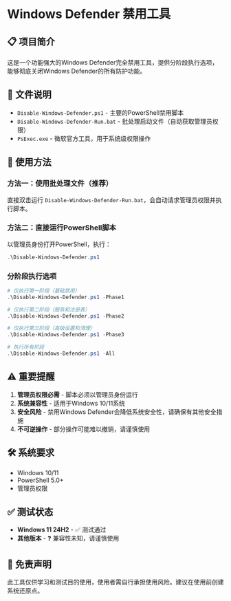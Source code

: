# Windows Defender 禁用工具

## 📋 项目简介

这是一个功能强大的Windows Defender完全禁用工具，提供分阶段执行选项，能够彻底关闭Windows Defender的所有防护功能。

## 📁 文件说明

- `Disable-Windows-Defender.ps1` - 主要的PowerShell禁用脚本
- `Disable-Windows-Defender-Run.bat` - 批处理启动文件（自动获取管理员权限）
- `PsExec.exe` - 微软官方工具，用于系统级权限操作

## 🚀 使用方法

### 方法一：使用批处理文件（推荐）
直接双击运行 `Disable-Windows-Defender-Run.bat`，会自动请求管理员权限并执行脚本。

### 方法二：直接运行PowerShell脚本
以管理员身份打开PowerShell，执行：
```powershell
.\Disable-Windows-Defender.ps1
```

### 分阶段执行选项
```powershell
# 仅执行第一阶段（基础禁用）
.\Disable-Windows-Defender.ps1 -Phase1

# 仅执行第二阶段（服务和注册表）
.\Disable-Windows-Defender.ps1 -Phase2

# 仅执行第三阶段（高级设置和清理）
.\Disable-Windows-Defender.ps1 -Phase3

# 执行所有阶段
.\Disable-Windows-Defender.ps1 -All
```

## ⚠️ 重要提醒

1. **管理员权限必需** - 脚本必须以管理员身份运行
2. **系统兼容性** - 适用于Windows 10/11系统
3. **安全风险** - 禁用Windows Defender会降低系统安全性，请确保有其他安全措施
4. **不可逆操作** - 部分操作可能难以撤销，请谨慎使用

## 🛠️ 系统要求

- Windows 10/11
- PowerShell 5.0+
- 管理员权限

## ✅ 测试状态

- **Windows 11 24H2** - ✅ 测试通过
- **其他版本** - ❓ 兼容性未知，请谨慎使用

## 📄 免责声明

此工具仅供学习和测试目的使用，使用者需自行承担使用风险。建议在使用前创建系统还原点。
